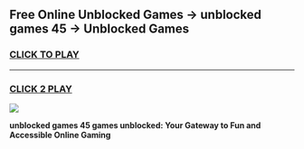 
## Free Online Unblocked Games → unblocked games 45 → Unblocked Games
<h3>
<a href="https://premium.freeplayer.one?title=unblocked_games_45&ref=21F">CLICK TO PLAY</a></h3>
<hr>

<h3>
<a href="https://premium.freeplayer.one?title=unblocked_games_45&ref=21F">CLICK 2 PLAY</a>
  
</h3>

<a href="https://premium.freeplayer.one?title=unblocked_games_45&ref=21F/"><img src="https://clearcache.store/games.png"></a>


**unblocked games 45 games unblocked: Your Gateway to Fun and Accessible Online Gaming**
